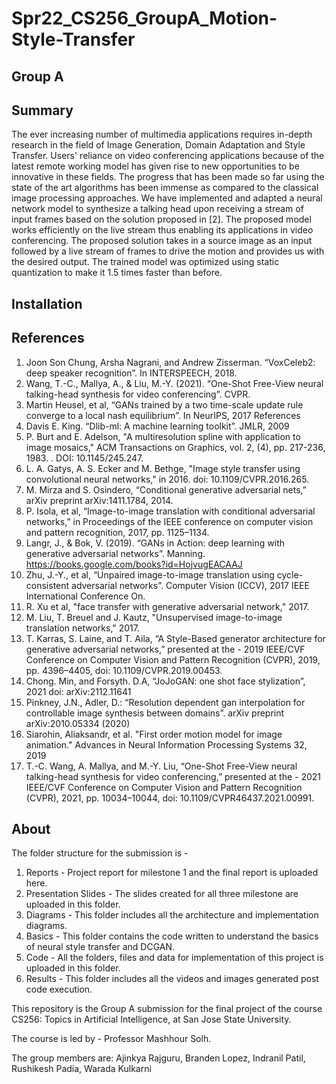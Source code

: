 # Spr22_CS256_GroupA_Motion-Style-Transfer

## Group A

## Summary
The ever increasing number of multimedia applications requires in-depth research in the field of  Image Generation, Domain Adaptation and Style Transfer. Users' reliance on video conferencing applications because of the latest remote working model has given rise to new opportunities to be innovative in these fields. The progress that has been made so far using the state of the art algorithms has been immense as compared to the classical image processing approaches. We have implemented and adapted a neural network model to synthesize a talking head upon receiving a stream of input frames based on the solution proposed in [2]. The proposed model works efficiently on the live stream thus enabling its applications in video conferencing. The proposed solution takes in a source image as an input followed by a live stream of frames to drive the motion and provides us with the desired output. The trained model was optimized using static quantization to make it 1.5 times faster than before.

## Installation 

## References

1. Joon Son Chung, Arsha Nagrani, and Andrew Zisserman. “VoxCeleb2: deep speaker recognition”. In INTERSPEECH, 2018.
2. Wang, T.-C., Mallya, A., & Liu, M.-Y. (2021). “One-Shot Free-View neural talking-head synthesis for video conferencing”. CVPR.
3. Martin Heusel, et al, “GANs trained by a two time-scale update rule converge to a local nash equilibrium”. In NeurIPS, 2017 References
4. Davis E. King. “Dlib-ml: A machine learning toolkit”. JMLR, 2009
5. P. Burt and E. Adelson, "A multiresolution spline with application to image mosaics," ACM Transactions on Graphics, vol. 2, (4), pp. 217-236, 1983. . DOI: 10.1145/245.247.
6. L. A. Gatys, A. S. Ecker and M. Bethge, "Image style transfer using convolutional neural networks," in 2016. doi: 10.1109/CVPR.2016.265.
7. M. Mirza and S. Osindero, “Conditional generative adversarial nets,” arXiv preprint arXiv:1411.1784, 2014.
8. P. Isola, et al, “Image-to-image translation with conditional adversarial networks,” in Proceedings of the IEEE conference on computer vision and pattern recognition, 2017, pp. 1125–1134.
9. Langr, J., & Bok, V. (2019). “GANs in Action: deep learning with generative adversarial networks”. Manning. https://books.google.com/books?id=HojvugEACAAJ
10. Zhu, J.-Y., et al, “Unpaired image-to-image translation using cycle-consistent adversarial networks”. Computer Vision (ICCV), 2017 IEEE International Conference On.
11. R. Xu et al, "face transfer with generative adversarial network," 2017.
12. M. Liu, T. Breuel and J. Kautz, "Unsupervised image-to-image translation networks," 2017.
13. T. Karras, S. Laine, and T. Aila, “A Style-Based generator architecture for generative adversarial networks,” presented at the - 2019 IEEE/CVF Conference on Computer Vision and Pattern Recognition (CVPR), 2019, pp. 4396–4405, doi: 10.1109/CVPR.2019.00453.
14. Chong. Min, and Forsyth. D.A, “JoJoGAN: one shot face stylization”, 2021  doi: arXiv:2112.11641
15. Pinkney, J.N., Adler, D.: “Resolution dependent gan interpolation for controllable image synthesis between domains”. arXiv preprint arXiv:2010.05334 (2020) 
16. Siarohin, Aliaksandr, et al. "First order motion model for image animation." Advances in Neural Information Processing Systems 32, 2019
17. T.-C. Wang, A. Mallya, and M.-Y. Liu, “One-Shot Free-View neural talking-head synthesis for video conferencing,” presented at the - 2021 IEEE/CVF Conference on Computer Vision and Pattern Recognition (CVPR), 2021, pp. 10034–10044, doi: 10.1109/CVPR46437.2021.00991.


## About

The folder structure for the submission is - 

1. Reports - Project report for milestone 1 and the final report is uploaded here.
2. Presentation Slides - The slides created for all three milestone are uploaded in this folder. 
3. Diagrams - This folder includes all the architecture and implementation diagrams.
4. Basics - This folder contains the code written to understand the basics of neural style transfer and DCGAN. 
5. Code - All the folders, files and data for implementation of this project is uploaded in this folder.  
6. Results - This folder includes all the videos and images generated post code execution.

This repository is the Group A submission for the final project of the course CS256: Topics in Artificial Intelligence, at San Jose State University. 

The course is led by - Professor Mashhour Solh.

The group members are: Ajinkya Rajguru, Branden Lopez, Indranil Patil, Rushikesh Padia, Warada Kulkarni
